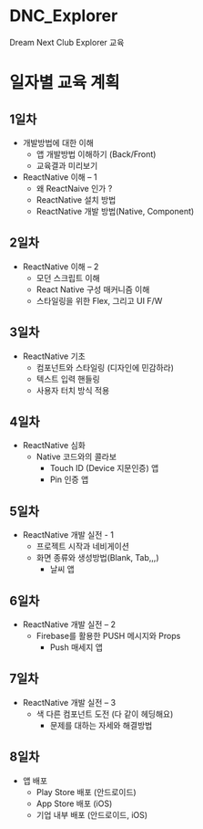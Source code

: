 # DNC_Explorer
Dream Next Club Explorer 교육

# 일자별 교육 계획

## 1일차 
- 개발방법에 대한 이해
  * 앱 개발방법 이해하기 (Back/Front)
  * 교육결과 미리보기
- ReactNative 이해 – 1
  * 왜 ReactNaive 인가 ?
  * ReactNative 설치 방법
  * ReactNative 개발 방법(Native, Component)

## 2일차
- ReactNative 이해 – 2
  * 모던 스크립트 이해
  * React Native 구성 매커니즘 이해
  * 스타일링을 위한 Flex, 그리고 UI F/W

## 3일차
- ReactNative 기초
  * 컴포넌트와 스타일링 (디자인에 민감하라)
  * 텍스트 입력 핸들링
  * 사용자 터치 방식 적용

## 4일차 
- ReactNative 심화
  * Native 코드와의 콜라보
    - Touch ID (Device 지문인증) 앱
    - Pin 인증 앱

## 5일차
- ReactNative 개발 실전 - 1
  * 프로젝트 시작과 네비게이션
  * 화면 종류와 생성방법(Blank, Tab,,,)
    - 날씨 앱

## 6일차
- ReactNative 개발 실전 – 2
  * Firebase를 활용한 PUSH 메시지와 Props
    - Push 매세지 앱

## 7일차
- ReactNative 개발 실전 – 3
  * 색 다른 컴포넌트 도전 (다 같이 헤딩해요)
    - 문제를 대하는 자세와 해결방법

## 8일차
- 앱 배포
  * Play Store 배포 (안드로이드)
  * App Store 배포 (iOS)
  * 기업 내부 배포 (안드로이드, iOS)




